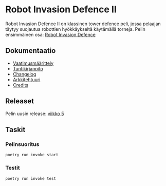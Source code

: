 # Robot Invasion Defence II

Robot Invasion Defence II on klassinen tower defence peli, jossa pelaajan täytyy suojautua robottien hyökkäykseltä käytämällä torneja. Pelin ensimmäinen osa: [Robot Invasion Defence](https://github.com/3nd3r1/robot-invasion-defence)

## Dokumentaatio

-   [Vaatimusmäärittely](./robot-tower-defence-2/dokumentaatio/vaatimusmaarittely.md)
-   [Tuntikirjanpito](./robot-tower-defence-2/dokumentaatio/tuntikirjanpito.md)
-   [Changelog](./robot-tower-defence-2/dokumentaatio/changelog.md)
-   [Arkkitehtuuri](./robot-tower-defence-2/dokumentaatio/arkkitehtuuri.md)
-   [Credits](./robot-tower-defence-2/dokumentaatio/credits.md)

## Releaset

Pelin uusin release: [viikko 5](https://github.com/3nd3r1/ot-harjoitustyo/releases/tag/viikko5)

## Taskit

### Pelinsuoritus

`poetry run invoke start`

### Testit

`poetry run invoke test`
